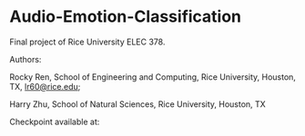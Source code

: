 # Audio-Emotion-Classification
Final project of Rice University ELEC 378.


Authors:


Rocky Ren, School of Engineering and Computing, Rice University, Houston, TX, lr60@rice.edu;


Harry Zhu, School of Natural Sciences, Rice University, Houston, TX


Checkpoint available at: 
